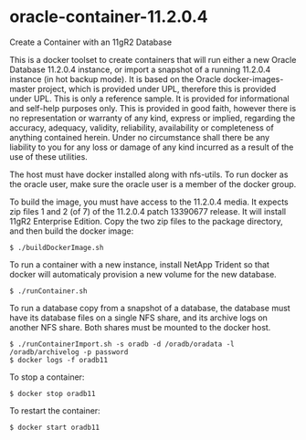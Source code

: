 # oracle-container-11.2.0.4
Create a Container with an 11gR2 Database

This is a docker toolset to create containers that will run either a new Oracle Database 11.2.0.4 instance, or import a snapshot of a running 11.2.0.4 instance (in hot backup mode). It is based on the Oracle docker-images-master project, which is provided under UPL, therefore this is provided under UPL. This is only a reference sample. It is provided for informational and self-help purposes only. This is provided in good faith, however there is no representation or warranty of any kind, express or implied, regarding the accuracy, adequacy, validity, reliability, availability or completeness of anything contained herein. Under no circumstance shall there be any liability to you for any loss or damage of any kind incurred as a result of the use of these utilities.

The host must have docker installed along with nfs-utils. To run docker as the oracle user, make sure the oracle user is a member of the docker group.

To build the image, you must have access to the 11.2.0.4 media. It expects zip files 1 and 2 (of 7) of the 11.2.0.4 patch 13390677 release. It will install 11gR2 Enterprise Edition. Copy the two zip files to the package directory, and then build the docker image:

````
$ ./buildDockerImage.sh
````

To run a container with a new instance, install NetApp Trident so that docker will automaticaly provision a new volume for the new database.

````
$ ./runContainer.sh
````

To run a database copy from a snapshot of a database, the database must have its database files on a single NFS share, and its archive logs on another NFS share. Both shares must be mounted to the docker host.

````
$ ./runContainerImport.sh -s oradb -d /oradb/oradata -l /oradb/archivelog -p password
$ docker logs -f oradb11
````

To stop a container:

````
$ docker stop oradb11
````

To restart the container:
````
$ docker start oradb11
````
